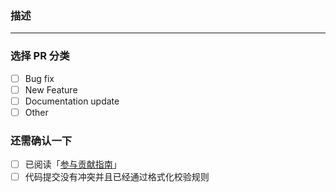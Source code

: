 <!-- 感谢来提交 PR! -->

### 描述

<!-- 请在这里描述一下你的 PR 包含什么内容，方便我们快速审核。 -->

---

### 选择 PR 分类

- [ ] Bug fix
- [ ] New Feature
- [ ] Documentation update
- [ ] Other

### 还需确认一下

- [ ] 已阅读「[参与贡献指南](https://chodocs.cn/contributing.html)」
- [ ] 代码提交没有冲突并且已经通过格式化校验规则
